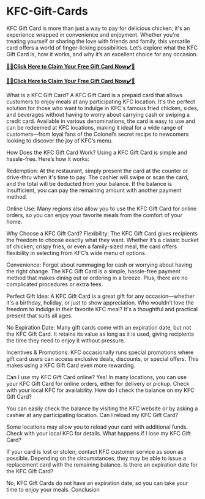 # KFC-Gift-Cards

KFC Gift Card is more than just a way to pay for delicious chicken; it's an experience wrapped in convenience and enjoyment. Whether you're treating yourself or sharing the love with friends and family, this versatile card offers a world of finger-licking possibilities. Let’s explore what the KFC Gift Card is, how it works, and why it’s an excellent choice for any occasion.

**[🎁🎁Click Here to Claim Your Free Gift Card Now✔️🎁](https://service247.xyz/kfc2/)**

**[🎁🎁Click Here to Claim Your Free Gift Card Now✔️🎁](https://service247.xyz/kfc2/)**


What is a KFC Gift Card? A KFC Gift Card is a prepaid card that allows customers to enjoy meals at any participating KFC location. It's the perfect solution for those who want to indulge in KFC's famous fried chicken, sides, and beverages without having to worry about carrying cash or swiping a credit card. Available in various denominations, the card is easy to use and can be redeemed at KFC locations, making it ideal for a wide range of customers—from loyal fans of the Colonel’s secret recipe to newcomers looking to discover the joy of KFC’s menu.

How Does the KFC Gift Card Work? Using a KFC Gift Card is simple and hassle-free. Here’s how it works:

Redemption: At the restaurant, simply present the card at the counter or drive-thru when it's time to pay. The cashier will swipe or scan the card, and the total will be deducted from your balance. If the balance is insufficient, you can pay the remaining amount with another payment method.

Online Use: Many regions also allow you to use the KFC Gift Card for online orders, so you can enjoy your favorite meals from the comfort of your home.

Why Choose a KFC Gift Card? Flexibility: The KFC Gift Card gives recipients the freedom to choose exactly what they want. Whether it’s a classic bucket of chicken, crispy fries, or even a family-sized meal, the card offers flexibility in selecting from KFC’s wide menu of options.

Convenience: Forget about rummaging for cash or worrying about having the right change. The KFC Gift Card is a simple, hassle-free payment method that makes dining out or ordering in a breeze. Plus, there are no complicated procedures or extra fees.

Perfect Gift Idea: A KFC Gift Card is a great gift for any occasion—whether it's a birthday, holiday, or just to show appreciation. Who wouldn’t love the freedom to indulge in their favorite KFC meal? It's a thoughtful and practical present that suits all ages.

No Expiration Date: Many gift cards come with an expiration date, but not the KFC Gift Card. It retains its value as long as it is used, giving recipients the time they need to enjoy it without pressure.

Incentives & Promotions: KFC occasionally runs special promotions where gift card users can access exclusive deals, discounts, or special offers. This makes using a KFC Gift Card even more rewarding.

Can I use my KFC Gift Card online? Yes! In many locations, you can use your KFC Gift Card for online orders, either for delivery or pickup. Check with your local KFC for availability. How do I check the balance on my KFC Gift Card?

You can easily check the balance by visiting the KFC website or by asking a cashier at any participating location. Can I reload my KFC Gift Card?

Some locations may allow you to reload your card with additional funds. Check with your local KFC for details. What happens if I lose my KFC Gift Card?

If your card is lost or stolen, contact KFC customer service as soon as possible. Depending on the circumstances, they may be able to issue a replacement card with the remaining balance. Is there an expiration date for the KFC Gift Card?

No, KFC Gift Cards do not have an expiration date, so you can take your time to enjoy your meals. Conclusion
